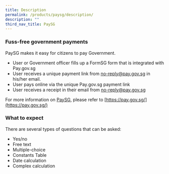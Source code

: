 ```yaml
---
title: Description
permalink: /products/paysg/description/
description: ""
third_nav_title: PaySG
---
```

### **Fuss-free government payments**

PaySG makes it easy for citizens to pay Government.

* User or Government officer fills up a FormSG form that is integrated with Pay.gov.sg
* User receives a unique payment link from no-reply@pay.gov.sg in his/her email.
* User pays online via the unique Pay.gov.sg payment link
* User receives a receipt in their email from no-reply@pay.gov.sg

For more information on [PaySG](https://pay.gov.sg/), please refer to [https://pay.gov.sg/](https://pay.gov.sg/)

### **What to expect**

There are several types of questions that can be asked:
* Yes/no
* Free text
* Multiple-choice  
* Constants Table
* Date calculation
* Complex calculation